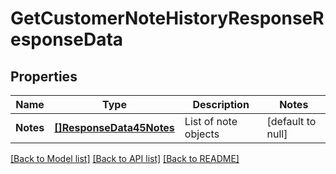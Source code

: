 # GetCustomerNoteHistoryResponseResponseData

## Properties
Name | Type | Description | Notes
------------ | ------------- | ------------- | -------------
**Notes** | [**[]ResponseData45Notes**](ResponseData45_notes.md) | List of note objects | [default to null]

[[Back to Model list]](../README.md#documentation-for-models) [[Back to API list]](../README.md#documentation-for-api-endpoints) [[Back to README]](../README.md)

